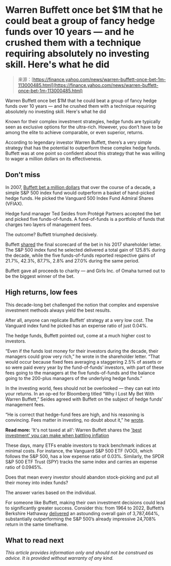<!--yml
category: 未分类
date: 2024-05-27 14:37:07
-->

# Warren Buffett once bet $1M that he could beat a group of fancy hedge funds over 10 years — and he crushed them with a technique requiring absolutely no investing skill. Here's what he did

> 来源：[https://finance.yahoo.com/news/warren-buffett-once-bet-1m-113000485.html](https://finance.yahoo.com/news/warren-buffett-once-bet-1m-113000485.html)

Warren Buffett once bet $1M that he could beat a group of fancy hedge funds over 10 years — and he crushed them with a technique requiring absolutely no investing skill. Here's what he did

Known for their complex investment strategies, hedge funds are typically seen as exclusive options for the ultra-rich. However, you don’t have to be among the elite to achieve comparable, or even superior, returns.

According to legendary investor Warren Buffett, there’s a very simple strategy that has the potential to outperform these complex hedge funds. Buffett was at one point so confident about this strategy that he was willing to wager a million dollars on its effectiveness.

## Don’t miss

In 2007, [Buffett bet a million dollars](https://www.usatoday.com/story/money/markets/2018/01/02/warren-buffett-bet-against-hedge-funds-girls-charity/996993001/) that over the course of a decade, a simple S&P 500 index fund would outperform a basket of hand-picked hedge funds. He picked the Vanguard 500 Index Fund Admiral Shares (VFIAX).

Hedge fund manager Ted Seides from Protégé Partners accepted the bet and picked five funds-of-funds. A fund-of-funds is a portfolio of funds that charges two layers of management fees.

The outcome? Buffett triumphed decisively.

Buffett [shared](https://www.berkshirehathaway.com/letters/2017ltr.pdf) the final scorecard of the bet in his 2017 shareholder letter. The S&P 500 index fund he selected delivered a total gain of 125.8% during the decade, while the five funds-of-funds reported respective gains of 21.7%, 42.3%, 87.7%, 2.8% and 27.0% during the same period.

Buffett gave all proceeds to charity — and Girls Inc. of Omaha turned out to be the biggest winner of the bet.

## High returns, low fees

This decade-long bet challenged the notion that complex and expensive investment methods always yield the best results.

After all, anyone can replicate Buffett’ strategy at a very low cost. The Vanguard index fund he picked has an expense ratio of just 0.04%.

The hedge funds, Buffett pointed out, come at a much higher cost to investors.

“Even if the funds lost money for their investors during the decade, their managers could grow very rich,” he wrote in the shareholder letter. “That would occur because fixed fees averaging a staggering 2.5% of assets or so were paid every year by the fund-of-funds’ investors, with part of these fees going to the managers at the five funds-of-funds and the balance going to the 200-plus managers of the underlying hedge funds.”

In the investing world, fees should not be overlooked — they can eat into your returns. In an op-ed for Bloomberg titled “Why I Lost My Bet With Warren Buffett,” Seides agreed with Buffett on the subject of hedge funds’ management fees.

“He is correct that hedge-fund fees are high, and his reasoning is convincing. Fees matter in investing, no doubt about it,” he [wrote](https://www.bloomberg.com/view/articles/2017-05-03/why-i-lost-my-bet-with-warren-buffett).

**Read more:** 'It's not taxed at all': Warren Buffett shares the ['best investment' you can make when battling inflation](https://moneywise.com/life/lifestyle/hybrid-its-not-taxed-at-all?throw=C1HALF&utm_source=syn_oath_mon&utm_medium=Z&utm_campaign=38715&utm_content=oath_mon_38715_%27best+investment%27+you+can+make+when+battling+infla)

These days, many ETFs enable investors to track benchmark indices at minimal costs. For instance, the Vanguard S&P 500 ETF (VOO), which follows the S&P 500, has a low expense ratio of 0.03%. Similarly, the SPDR S&P 500 ETF Trust (SPY) tracks the same index and carries an expense ratio of 0.0945%.

Does that mean every investor should abandon stock-picking and put all their money into index funds?

The answer varies based on the individual.

For someone like Buffett, making their own investment decisions could lead to significantly greater success. Consider this: from 1964 to 2022, Buffett’s Berkshire Hathaway [delivered](https://www.berkshirehathaway.com/letters/2022ltr.pdf) an astounding overall gain of 3,787,464%, substantially outperforming the S&P 500’s already impressive 24,708% return in the same timeframe.

## What to read next

*This article provides information only and should not be construed as advice. It is provided without warranty of any kind.*